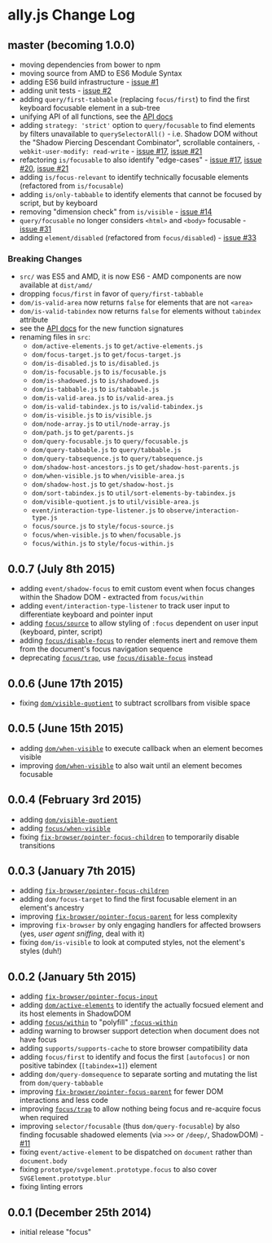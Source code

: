 # ally.js Change Log

## master (becoming 1.0.0) ##

* moving dependencies from bower to npm
* moving source from AMD to ES6 Module Syntax
* adding ES6 build infrastructure - [issue #1](https://github.com/medialize/ally.js/issues/1)
* adding unit tests - [issue #2](https://github.com/medialize/ally.js/issues/2)
* adding `query/first-tabbable` (replacing `focus/first`) to find the first keyboard focusable element in a sub-tree
* unifying API of all functions, see the [API docs](docs/api/)
* adding `strategy: 'strict'` option to `query/focusable` to find elements by filters unavailable to `querySelectorAll()` - i.e. Shadow DOM without the "Shadow Piercing Descendant Combinator", scrollable containers, `-webkit-user-modify: read-write` - [issue #17](https://github.com/medialize/ally.js/issues/17), [issue #21](https://github.com/medialize/ally.js/issues/21)
* refactoring `is/focusable` to also identify "edge-cases" - [issue #17](https://github.com/medialize/ally.js/issues/17), [issue #20](https://github.com/medialize/ally.js/issues/20), [issue #21](https://github.com/medialize/ally.js/issues/21)
* adding `is/focus-relevant` to identify technically focusable elements (refactored from `is/focusable`)
* adding `is/only-tabbable` to identify elements that cannot be focused by script, but by keyboard
* removing "dimension check" from `is/visible` - [issue #14](https://github.com/medialize/ally.js/issues/14)
* `query/focusable` no longer considers `<html>` and `<body>` focusable - [issue #31](https://github.com/medialize/ally.js/issues/31)
* adding `element/disabled` (refactored from `focus/disabled`) - [issue #33](https://github.com/medialize/ally.js/issues/33)

### Breaking Changes

* `src/` was ES5 and AMD, it is now ES6 - AMD components are now available at `dist/amd/`
* dropping `focus/first` in favor of `query/first-tabbable`
* `dom/is-valid-area` now returns `false` for elements that are not `<area>`
* `dom/is-valid-tabindex` now returns `false` for elements without `tabindex` attribute
* see the [API docs](docs/api/README.md) for the new function signatures
* renaming files in `src`:
  * `dom/active-elements.js` to `get/active-elements.js`
  * `dom/focus-target.js` to `get/focus-target.js`
  * `dom/is-disabled.js` to `is/disabled.js`
  * `dom/is-focusable.js` to `is/focusable.js`
  * `dom/is-shadowed.js` to `is/shadowed.js`
  * `dom/is-tabbable.js` to `is/tabbable.js`
  * `dom/is-valid-area.js` to `is/valid-area.js`
  * `dom/is-valid-tabindex.js` to `is/valid-tabindex.js`
  * `dom/is-visible.js` to `is/visible.js`
  * `dom/node-array.js` to `util/node-array.js`
  * `dom/path.js` to `get/parents.js`
  * `dom/query-focusable.js` to `query/focusable.js`
  * `dom/query-tabbable.js` to `query/tabbable.js`
  * `dom/query-tabsequence.js` to `query/tabsequence.js`
  * `dom/shadow-host-ancestors.js` to `get/shadow-host-parents.js`
  * `dom/when-visible.js` to `when/visible-area.js`
  * `dom/shadow-host.js` to `get/shadow-host.js`
  * `dom/sort-tabindex.js` to `util/sort-elements-by-tabindex.js`
  * `dom/visible-quotient.js` to `util/visible-area.js`
  * `event/interaction-type-listener.js` to `observe/interaction-type.js`
  * `focus/source.js` to `style/focus-source.js`
  * `focus/when-visible.js` to `when/focusable.js`
  * `focus/within.js` to `style/focus-within.js`


## 0.0.7 (July 8th 2015) ##

* adding `event/shadow-focus` to emit custom event when focus changes within the Shadow DOM - extracted from `focus/within`
* adding `event/interaction-type-listener` to track user input to differentiate keyboard and pointer input
* adding [`focus/source`](http://medialize.github.io/ally.js/examples/focus-source.html) to allow styling of `:focus` dependent on user input (keyboard, pinter, script)
* adding [`focus/disable-focus`](http://medialize.github.io/ally.js/examples/disable-focus.html) to render elements inert and remove them from the document's focus navigation sequence
* deprecating [`focus/trap`](http://medialize.github.io/ally.js/examples/trap-focus.html), use [`focus/disable-focus`](http://medialize.github.io/ally.js/examples/disable-focus.html) instead


## 0.0.6 (June 17th 2015) ##

* fixing [`dom/visible-quotient`](http://medialize.github.io/ally.js/examples/visible-quotient.html) to subtract scrollbars from visible space


## 0.0.5 (June 15th 2015) ##

* adding [`dom/when-visible`](http://medialize.github.io/ally.js/examples/focus-when-visible.html) to execute callback when an element becomes visible
* improving [`dom/when-visible`](http://medialize.github.io/ally.js/examples/focus-when-visible.html) to also wait until an element becomes focusable


## 0.0.4 (February 3rd 2015) ##

* adding [`dom/visible-quotient`](http://medialize.github.io/ally.js/examples/visible-quotient.html)
* adding [`focus/when-visible`](http://medialize.github.io/ally.js/examples/focus-when-visible.html)
* fixing [`fix-browser/pointer-focus-children`](http://medialize.github.io/ally.js/examples/fix-pointer-focus-children.html) to temporarily disable transitions


## 0.0.3 (January 7th 2015) ##

* adding [`fix-browser/pointer-focus-children`](http://medialize.github.io/ally.js/examples/fix-pointer-focus-children.html)
* adding `dom/focus-target` to find the first focusable element in an element's ancestry
* improving [`fix-browser/pointer-focus-parent`](http://medialize.github.io/ally.js/examples/fix-pointer-focus-parent.html) for less complexity
* improving `fix-browser` by only engaging handlers for affected browsers (yes, *user agent sniffing*, deal with it)
* fixing `dom/is-visible` to look at computed styles, not the element's styles (duh!)


## 0.0.2 (January 5th 2015) ##

* adding [`fix-browser/pointer-focus-input`](http://medialize.github.io/ally.js/examples/fix-pointer-focus-input.html)
* adding [`dom/active-elements`](http://medialize.github.io/ally.js/examples/active-elements.html) to identify the actually focsued element and its host elements in ShadowDOM
* adding [`focus/within`](http://medialize.github.io/ally.js/examples/focus-within.html) to "polyfill" [`:focus-within`](http://dev.w3.org/csswg/selectors-4/#the-focus-within-pseudo)
* adding warning to browser support detection when document does not have focus
* adding `supports/supports-cache` to store browser compatibility data
* adding `focus/first` to identify and focus the first `[autofocus]` or non positive tabindex (`[tabindex=1]`) element
* adding `dom/query-domsequence` to separate sorting and mutating the list from `dom/query-tabbable`
* improving [`fix-browser/pointer-focus-parent`](http://medialize.github.io/ally.js/examples/fix-pointer-focus-parent.html) for fewer DOM interactions and less code
* improving [`focus/trap`](http://medialize.github.io/ally.js/examples/trap-focus.html) to allow nothing being focus and re-acquire focus when required
* improving `selector/focusable` (thus `dom/query-focusable`) by also finding focusable shadowed elements (via `>>>` or `/deep/`, ShadowDOM) - [#11](https://github.com/medialize/ally.js/issues/11)
* fixing `event/active-element` to be dispatched on `document` rather than `document.body`
* fixing `prototype/svgelement.prototype.focus` to also cover `SVGElement.prototype.blur`
* fixing linting errors


## 0.0.1 (December 25th 2014) ##

* initial release "focus"
